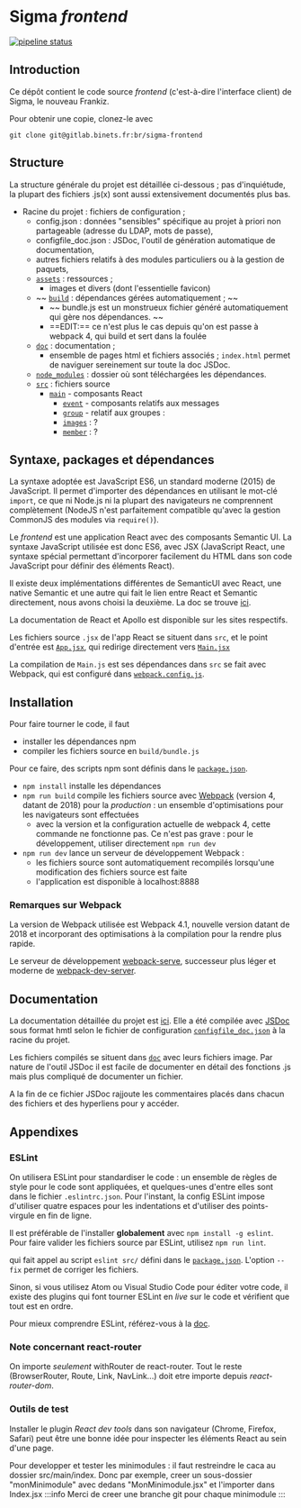 # Sigma _frontend_

[![pipeline status](https://gitlab.binets.fr/br/sigma-frontend/badges/master/pipeline.svg)](https://gitlab.binets.fr/br/sigma-frontend/commits/master)

## Introduction

Ce dépôt contient le code source _frontend_ (c'est-à-dire l'interface client) de Sigma, le nouveau Frankiz.

Pour obtenir une copie, clonez-le avec

    git clone git@gitlab.binets.fr:br/sigma-frontend

## Structure

La structure générale du projet est détaillée ci-dessous ; pas d'inquiétude, la plupart des fichiers .js(x) sont aussi extensivement documentés plus bas.

* Racine du projet : fichiers de configuration ;
  * config.json : données "sensibles" spécifique au projet à priori non partageable (adresse du LDAP, mots de passe),
  * configfile_doc.json : JSDoc, l'outil de génération automatique de documentation,
  * autres fichiers relatifs à des modules particuliers ou à la gestion de paquets,
  * [`assets`](../assets) : ressources ;
    * images et divers (dont l'essentielle favicon)
  * ~~ [`build`](../build) : dépendances gérées automatiquement ; ~~
    * ~~ bundle.js est un monstrueux fichier généré automatiquement qui gère nos dépendances. ~~
    * ==EDIT:== ce n'est plus le cas depuis qu'on est passe à webpack 4, qui build et sert dans la foulée
  * [`doc`](../doc) : documentation ;
      * ensemble de pages html et fichiers associés ; `index.html` permet de naviguer sereinement sur toute la doc JSDoc.
  * [`node_modules`](../node_modules) : dossier où sont téléchargées les dépendances.
  * [`src`](../src) : fichiers source
    * [`main`](../src/main) - composants React
      * [`event`](../src/main/messages) - composants relatifs aux messages
      * [`group`](../src/main/group) - relatif aux groupes :
      * [`images`](../src/main/images) : ?
      * [`member`](../src/main/member) : ?

## Syntaxe, packages et dépendances

La syntaxe adoptée est JavaScript ES6, un standard moderne (2015) de JavaScript. Il permet d'importer des dépendances en utilisant le mot-clé `import`, ce que ni Node.js ni la plupart des navigateurs ne comprennent complètement (NodeJS n'est parfaitement compatible qu'avec la gestion CommonJS des modules via `require()`).

Le _frontend_ est une application React avec des composants Semantic UI. La syntaxe JavaScript utilisée est donc ES6, avec JSX (JavaScript React, une syntaxe spécial permettant d'incorporer facilement du HTML dans son code JavaScript pour définir des éléments React).

Il existe deux implémentations différentes de SemanticUI avec React, une native Semantic et une autre qui fait le lien entre React et Semantic directement, nous avons choisi la deuxième. La doc se trouve [ici](https://react.semantic-ui.com/).

La documentation de React et Apollo est disponible sur les sites respectifs.

Les fichiers source `.jsx` de l'app React se situent dans `src`, et le point d'entrée est [`App.jsx`](../App.jsx), qui redirige directement vers [`Main.jsx`](../Main.jsx)

La compilation de `Main.js` est ses dépendances dans `src` se fait avec Webpack, qui est configuré dans [`webpack.config.js`](../webpack.config.js).

## Installation

Pour faire tourner le code, il faut

* installer les dépendances npm
* compiler les fichiers source en `build/bundle.js`

Pour ce faire, des scripts npm sont définis dans le [`package.json`](./package.json).

* `npm install` installe les dépendances
* `npm run build` compile les fichiers source avec [Webpack](https://webpack.js.org/) (version 4, datant de 2018) pour la *production* : un ensemble d'optimisations pour les navigateurs sont effectuées
  * avec la version et la configuration actuelle de webpack 4, cette commande ne fonctionne pas. Ce n'est pas grave : pour le développement, utiliser directement `npm run dev`
* `npm run dev` lance un serveur de développement Webpack :
  * les fichiers source sont automatiquement recompilés lorsqu'une modification des fichiers source est faite
  * l'application est disponible à localhost:8888

### Remarques sur Webpack

La version de Webpack utilisée est Webpack 4.1, nouvelle version datant de 2018 et incorporant des optimisations à la compilation pour la rendre plus rapide.

Le serveur de développement [webpack-serve](https://github.com/webpack-contrib/webpack-serve), successeur plus léger et moderne de [webpack-dev-server](https://github.com/webpack-contrib/webpack-dev-server).

## Documentation

La documentation détaillée du projet est [ici](./index.html). Elle a été compilée avec [JSDoc](http://usejsdoc.org/index.html) sous format hmtl selon le fichier de configuration [`configfile_doc.json`](../configfile_doc.json) à la racine du projet.

Les fichiers compilés se situent dans [`doc`](.) avec leurs fichiers image. Par nature de l'outil JSDoc il est facile de documenter en détail des fonctions .js mais plus compliqué de documenter un fichier.

A la fin de ce fichier JSDoc rajjoute les commentaires placés dans chacun des fichiers et des hyperliens pour y accéder.

## Appendixes

### ESLint

On utilisera ESLint pour standardiser le code : un ensemble de règles de style pour le code sont appliquées, et quelques-unes d'entre elles sont dans le fichier `.eslintrc.json`. Pour l'instant, la config ESLint impose d'utiliser quatre espaces pour les indentations et d'utiliser des points-virgule en fin de ligne.

Il est préférable de l'installer **globalement** avec `npm install -g eslint`. Pour faire valider les fichiers source par ESLint, utilisez `npm run lint`.

qui fait appel au script `eslint src/` défini dans le [`package.json`](../package.json). L'option `--fix` permet de corriger les fichiers.

Sinon, si vous utilisez Atom ou Visual Studio Code pour éditer votre code, il existe des plugins qui font tourner ESLint en _live_ sur le code et vérifient que tout est en ordre.

Pour mieux comprendre ESLint, référez-vous à la [doc](https://eslint.org/docs/user-guide/getting-started).

### Note concernant react-router

On importe *seulement* withRouter de react-router. Tout le reste (BrowserRouter, Route, Link, NavLink...) doit etre importe depuis *react-router-dom*.

### Outils de test

Installer le plugin _React dev tools_ dans son navigateur (Chrome, Firefox, Safari) peut être une bonne idée pour inspecter les éléments React au sein d'une page.

Pour developper et tester les minimodules : il faut restreindre le caca au dossier src/main/index. Donc par exemple, creer un sous-dossier "monMinimodule" avec dedans "MonMinimodule.jsx" et l'importer dans Index.jsx
:::info
Merci de creer une branche git pour chaque minimodule
:::

